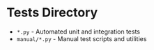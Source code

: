 # Tests Directory

- `*.py` - Automated unit and integration tests
- `manual/*.py` - Manual test scripts and utilities